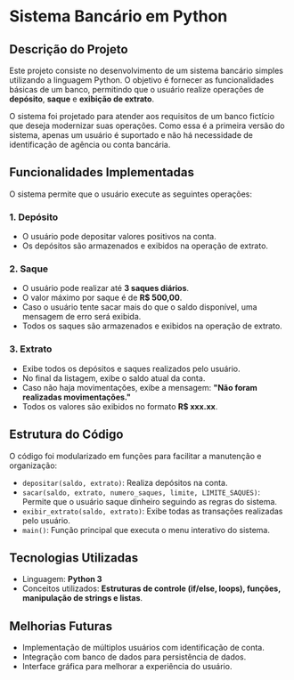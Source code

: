 # Sistema Bancário em Python

## Descrição do Projeto
Este projeto consiste no desenvolvimento de um sistema bancário simples utilizando a linguagem Python. O objetivo é fornecer as funcionalidades básicas de um banco, permitindo que o usuário realize operações de **depósito**, **saque** e **exibição de extrato**.

O sistema foi projetado para atender aos requisitos de um banco fictício que deseja modernizar suas operações. Como essa é a primeira versão do sistema, apenas um usuário é suportado e não há necessidade de identificação de agência ou conta bancária.

## Funcionalidades Implementadas
O sistema permite que o usuário execute as seguintes operações:

### 1. **Depósito**
- O usuário pode depositar valores positivos na conta.
- Os depósitos são armazenados e exibidos na operação de extrato.

### 2. **Saque**
- O usuário pode realizar até **3 saques diários**.
- O valor máximo por saque é de **R$ 500,00**.
- Caso o usuário tente sacar mais do que o saldo disponível, uma mensagem de erro será exibida.
- Todos os saques são armazenados e exibidos na operação de extrato.

### 3. **Extrato**
- Exibe todos os depósitos e saques realizados pelo usuário.
- No final da listagem, exibe o saldo atual da conta.
- Caso não haja movimentações, exibe a mensagem: **"Não foram realizadas movimentações."**
- Todos os valores são exibidos no formato **R$ xxx.xx**.

## Estrutura do Código
O código foi modularizado em funções para facilitar a manutenção e organização:
- `depositar(saldo, extrato)`: Realiza depósitos na conta.
- `sacar(saldo, extrato, numero_saques, limite, LIMITE_SAQUES)`: Permite que o usuário saque dinheiro seguindo as regras do sistema.
- `exibir_extrato(saldo, extrato)`: Exibe todas as transações realizadas pelo usuário.
- `main()`: Função principal que executa o menu interativo do sistema.

## Tecnologias Utilizadas
- Linguagem: **Python 3**
- Conceitos utilizados: **Estruturas de controle (if/else, loops), funções, manipulação de strings e listas**.

## Melhorias Futuras
- Implementação de múltiplos usuários com identificação de conta.
- Integração com banco de dados para persistência de dados.
- Interface gráfica para melhorar a experiência do usuário.

